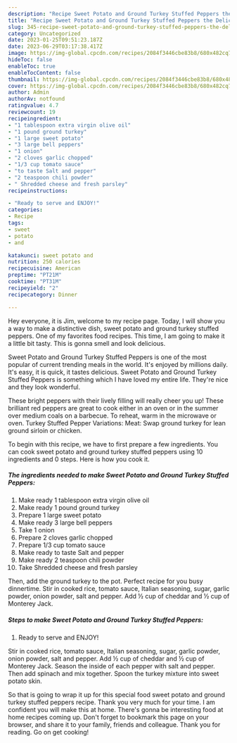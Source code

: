 ```yaml
---
description: "Recipe Sweet Potato and Ground Turkey Stuffed Peppers the Delicious}"
title: "Recipe Sweet Potato and Ground Turkey Stuffed Peppers the Delicious}"
slug: 345-recipe-sweet-potato-and-ground-turkey-stuffed-peppers-the-delicious
category: Uncategorized
date: 2023-01-25T09:51:23.187Z
date: 2023-06-29T03:17:38.417Z
image: https://img-global.cpcdn.com/recipes/2084f3446cbe83b8/680x482cq70/sweet-potato-and-ground-turkey-stuffed-peppers-recipe-main-photo.jpg
hideToc: false
enableToc: true
enableTocContent: false
thumbnail: https://img-global.cpcdn.com/recipes/2084f3446cbe83b8/680x482cq70/sweet-potato-and-ground-turkey-stuffed-peppers-recipe-main-photo.jpg
cover: https://img-global.cpcdn.com/recipes/2084f3446cbe83b8/680x482cq70/sweet-potato-and-ground-turkey-stuffed-peppers-recipe-main-photo.jpg
author: Admin
authorAv: notfound
ratingvalue: 4.7
reviewcount: 19
recipeingredient:
- "1 tablespoon extra virgin olive oil"
- "1 pound ground turkey"
- "1 large sweet potato"
- "3 large bell peppers"
- "1 onion"
- "2 cloves garlic chopped"
- "1/3 cup tomato sauce"
- "to taste Salt and pepper"
- "2 teaspoon chili powder"
- " Shredded cheese and fresh parsley"
recipeinstructions:

- "Ready to serve and ENJOY!"
categories:
- Recipe
tags:
- sweet
- potato
- and

katakunci: sweet potato and 
nutrition: 250 calories
recipecuisine: American
preptime: "PT21M"
cooktime: "PT31M"
recipeyield: "2"
recipecategory: Dinner

---
```



Hey everyone, it is Jim, welcome to my recipe page. Today, I will show you a way to make a distinctive dish, sweet potato and ground turkey stuffed peppers. One of my favorites food recipes. This time, I am going to make it a little bit tasty. This is gonna smell and look delicious.

Sweet Potato and Ground Turkey Stuffed Peppers is one of the most popular of current trending meals in the world. It's enjoyed by millions daily. It's easy, it is quick, it tastes delicious. Sweet Potato and Ground Turkey Stuffed Peppers is something which I have loved my entire life. They're nice and they look wonderful.

These bright peppers with their lively filling will really cheer you up! These brilliant red peppers are great to cook either in an oven or in the summer over medium coals on a barbecue. To reheat, warm in the microwave or oven. Turkey Stuffed Pepper Variations: Meat: Swap ground turkey for lean ground sirloin or chicken.


To begin with this recipe, we have to first prepare a few ingredients. You can cook sweet potato and ground turkey stuffed peppers using 10 ingredients and 0 steps. Here is how you cook it.

<!--inarticleads1-->

##### The ingredients needed to make Sweet Potato and Ground Turkey Stuffed Peppers:

1. Make ready 1 tablespoon extra virgin olive oil
1. Make ready 1 pound ground turkey
1. Prepare 1 large sweet potato
1. Make ready 3 large bell peppers
1. Take 1 onion
1. Prepare 2 cloves garlic chopped
1. Prepare 1/3 cup tomato sauce
1. Make ready to taste Salt and pepper
1. Make ready 2 teaspoon chili powder
1. Take  Shredded cheese and fresh parsley


Then, add the ground turkey to the pot. Perfect recipe for you busy dinnertime. Stir in cooked rice, tomato sauce, Italian seasoning, sugar, garlic powder, onion powder, salt and pepper. Add ½ cup of cheddar and ½ cup of Monterey Jack. 

<!--inarticleads2-->

##### Steps to make Sweet Potato and Ground Turkey Stuffed Peppers:


1. Ready to serve and ENJOY!

Stir in cooked rice, tomato sauce, Italian seasoning, sugar, garlic powder, onion powder, salt and pepper. Add ½ cup of cheddar and ½ cup of Monterey Jack. Season the inside of each pepper with salt and pepper. Then add spinach and mix together. Spoon the turkey mixture into sweet potato skin. 

So that is going to wrap it up for this special food sweet potato and ground turkey stuffed peppers recipe. Thank you very much for your time. I am confident you will make this at home. There's gonna be interesting food at home recipes coming up. Don't forget to bookmark this page on your browser, and share it to your family, friends and colleague. Thank you for reading. Go on get cooking!
